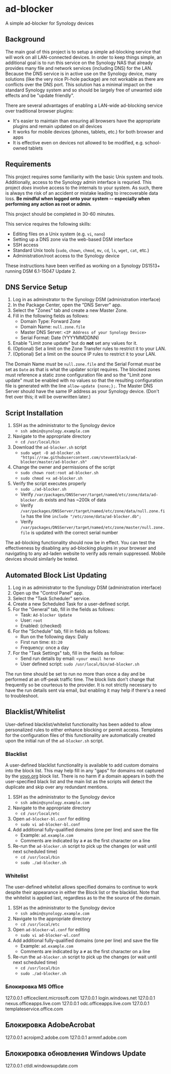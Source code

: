 # ad-blocker
A simple ad-blocker for Synology devices

## Background

The main goal of this project is to setup a simple ad-blocking service that will work on all LAN-connected devices. In order to keep things simple, an additional goal is to run this service on the Synology NAS that already provides many file and network services (including DNS) for the LAN. Because the DNS service is in active use on the Synology device, many solutions (like the very nice Pi-hole package) are not workable as there are conflicts over the DNS port. This solution has a minimal impact on the standard Synology system and so should be largely free of unwanted side effects and be "update friendly".

There are several advantages of enabling a LAN-wide ad-blocking service over traditional browser plugins:
* It's easier to maintain than ensuring all browsers have the appropriate plugins and remain updated on all devices
* It works for mobile devices (phones, tablets, etc.) for both browser and apps
* It is effective even on devices not allowed to be modified, e.g. school-owned tablets

## Requirements
This project requires some familiarity with the basic Unix system and tools. Additionally, access to the Synology admin interface is requried. This project _does_ involve access to the internals to your system. As such, there is always the risk of an accident or mistake leading to irrecoverable data loss. **Be mindful when logged onto your system -- especially when performing any action as root or admin.**

This project should be completed in 30-60 minutes.

This service requires the following skills:
* Editing files on a Unix system (e.g. `vi`, `nano`)
* Setting up a DNS zone via the web-based DSM interface
* SSH access
* Standard Unix tools (`sudo`, `chown`, `chmod`, `mv`, `cd`, `ls`, `wget`, `cat`, etc.)
* Administration/root access to the Synology device

These instructions have been verified as working on a Synology DS1513+ running DSM 6.1-15047 Update 2. 

## DNS Service Setup
1. Log in as adminstrator to the Synology DSM (administration interface)
2. In the Package Center, open the "DNS Server" app.
3. Select the "Zones" tab and create a new Master Zone.
4. Fill in the following fields as follows:
    * Domain Type: Forward Zone
    * Domain Name: `null.zone.file`
    * Master DNS Server: `<IP Address of your Synology Device>`
    * Serial Format: Date (YYYYMMDDNN)
5. Enable "Limit zone update" but do __not__ set any values for it.
6. (Optional) Set a limit on the Zone Transfer rules to restrict it to your LAN.
7. (Optional) Set a limit on the source IP rules to restrict it to your LAN.

The Domain Name _must_ be `null.zone.file` and the Serial Format _must_ be set as `Date` as that is what the updater script requires. The blocked zones must reference a static zone configuration file and so the "Limit zone update" must be enabled with no values so that the resulting configuration file is generated with the line `allow-update {none;};`. The Master DNS Server should have the same IP address as your Synology device. (Don't fret over this; it will be overwritten later.)

## Script Installation
1. SSH as the administrator to the Synology device
    * `ssh admin@synology.example.com`
2. Navigate to the appropriate directory
    * `cd /usr/local/bin`
3. Download the `ad-blocker.sh` script
    * `sudo wget -O ad-blocker.sh "https://raw.githubusercontent.com/steventblack/ad-blocker/master/ad-blocker.sh"`
4. Change the owner and permissions of the script
    * `sudo chown root:root ad-blocker.sh`
    * `sudo chmod +x ad-blocker.sh`
5. Verify the script executes properly
    * `sudo ./ad-blocker.sh`
    * Verify `/var/packages/DNSServer/target/named/etc/zone/data/ad-blocker.db` exists and has ~200k of data
    * Verify `/var/packages/DNSServer/target/named/etc/zone/data/null.zone.file` has the line `include "/etc/zone/data/ad-blocker.db";`
    * Verify `/var/packages/DNSServer/target/named/etc/zone/master/null.zone.file` is updated with the correct serial number
    
The ad-blocking functionality should now be in effect. You can test the effectiveness by disabling any ad-blocking plugins in your browser and navigating to any ad-laden website to verify ads remain suppressed. Mobile devices should similarly be tested.

## Automated Block List Updating
1. Log in as administrator to the Synology DSM (administration interface)
2. Open up the "Control Panel" app.
3. Select the "Task Scheduler" service.
4. Create a new Scheduled Task for a user-defined script.
5. For the "General" tab, fill in the fields as follows:
    * Task: `Ad-blocker Update`
    * User: `root`
    * Enabled: (checked)
6. For the "Schedule" tab, fill in fields as follows:
    * Run on the following days: Daily
    * First run time: `03:20`
    * Frequency: once a day
7. For the "Task Settings" tab, fill in the fields as follow:
    * Send run details by email: `<your email here>`
    * User defined script: `sudo /usr/local/bin/ad-blocker.sh`

The run time should be set to run no more than once a day and be performed at an off-peak traffic time. The block lists don't change that frequently so be courteous to the provider. It is not strictly necessary to have the run details sent via email, but enabling it may help if there's a need to troubleshoot.

## Blacklist/Whitelist
User-defined blacklist/whitelist functionality has been added to allow personalized rules to either enhance blocking or permit access. Templates for the configuration files of this functionality are automatically created upon the initial run of the `ad-blocker.sh` script.

### Blacklist
A user-defined blacklist functionality is available to add custom domains into the block list. This may help fill in any "gaps" for domains not captured by the [yoyo.org](http://pgl.yoyo.org/adservers/) block list. There is no harm if a domain appears in both the user-specified black list and the main list as the scripts will detect the duplicate and skip over any redundant mentions.

1. SSH as the administrator to the Synology device
    * `ssh admin@synology.example.com`
2. Navigate to the appropriate directory
    * `cd /usr/local/etc`
3. Open `ad-blocker-bl.conf` for editing
    * `sudo vi ad-blocker-bl.conf`
4. Add additional fully-qualified domains (one per line) and save the file
    * Example: `ad.example.com`
    * Comments are indicated by a `#` as the first character on a line
5. Re-run the `ad-blocker.sh` script to pick up the changes (or wait until next scheduled time)
    * `cd /usr/local/bin`
    * `sudo ./ad-blocker.sh`

### Whitelist
The user-defined whitelist allows specified domains to continue to work despite their appearance in either the Block list or the blacklist. Note that the whitelist is applied last, regardless as to the the source of the domain.

1. SSH as the administrator to the Synology device
    * `ssh admin@synology.example.com`
2. Navigate to the appropriate directory
    * `cd /usr/local/etc`
3. Open `ad-blocker-wl.conf` for editing
    * `sudo vi ad-blocker-wl.conf`
4. Add additional fully-qualified domains (one per line) and save the file
    * Example: `ad.example.com`
    * Comments are indicated by a `#` as the first character on a line
5. Re-run the `ad-blocker.sh` script to pick up the changes (or wait until next scheduled time)
    * `cd /usr/local/bin`
    * `sudo ./ad-blocker.sh`

### Блокировка MS Office
127.0.0.1 officeclient.microsoft.com
127.0.0.1 login.windows.net
127.0.0.1 nexus.officeapps.live.com
127.0.0.1 odc.officeapps.live.com
127.0.0.1 templateservice.office.com
## Блокировка AdobeAcrobat
127.0.0.1 acroipm2.adobe.com
127.0.0.1 armmf.adobe.com
## Блокировка обновления Windows Update
127.0.0.1 ctldl.windowsupdate.com
